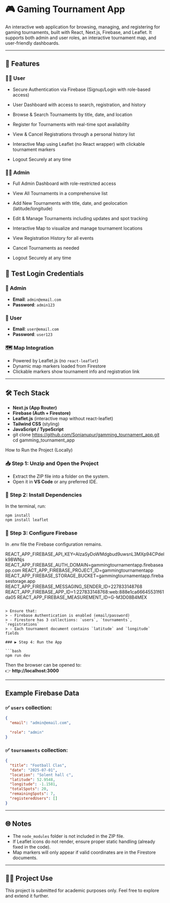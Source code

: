 # 🎮 Gaming Tournament App

An interactive web application for browsing, managing, and registering for gaming tournaments, built with React, Next.js, Firebase, and Leaflet. It supports both admin and user roles, an interactive tournament map, and user-friendly dashboards.

---

## 🚀 Features

### 🧑‍💻 User
- Secure Authentication via Firebase (Signup/Login with role-based access)

- User Dashboard with access to search, registration, and history

- Browse & Search Tournaments by title, date, and location

- Register for Tournaments with real-time spot availability

- View & Cancel Registrations through a personal history list

- Interactive Map using Leaflet (no React wrapper) with clickable tournament markers

- Logout Securely at any time


### 👩‍💼 Admin

- Full Admin Dashboard with role-restricted access

- View All Tournaments in a comprehensive list

- Add New Tournaments with title, date, and geolocation (latitude/longitude)

- Edit & Manage Tournaments including updates and spot tracking

- Interactive Map to visualize and manage tournament locations

- View Registration History for all events

- Cancel Tournaments as needed

- Logout Securely at any time

## 👥 Test Login Credentials

### 👤 Admin
- **Email**: `admin@email.com`
- **Password**: `admin123`

### 👤 User
- **Email**: `user@email.com`
- **Password**: `user123`


### 🗺️ Map Integration
- Powered by Leaflet.js (no `react-leaflet`)
- Dynamic map markers loaded from Firestore
- Clickable markers show tournament info and registration link

---

## 🛠️ Tech Stack

- **Next.js (App Router)**
- **Firebase (Auth + Firestore)**
- **Leaflet.js** (interactive map without react-leaflet)
- **Tailwind CSS** (styling)
- **JavaScript / TypeScript**
- git clone https://github.com/Sonianupur/gamming_tournament_app.git
cd gamming_tournament_app


How to Run the Project (Locally)

### 📥 Step 1: Unzip and Open the Project
- Extract the ZIP file into a folder on the system.
- Open it in **VS Code** or any preferred IDE.

### 🧱 Step 2: Install Dependencies
In the terminal, run:

```bash
npm install
npm install leaflet
```

### 🔑 Step 3: Configure Firebase
In .env file  the  Firebase configuration remains.

REACT_APP_FIREBASE_API_KEY=AIzaSyDoWMdgbud9uwsnL3MXp94CPdelk98WNjs
REACT_APP_FIREBASE_AUTH_DOMAIN=gammingtournamentapp.firebaseapp.com
REACT_APP_FIREBASE_PROJECT_ID=gammingtournamentapp
REACT_APP_FIREBASE_STORAGE_BUCKET=gammingtournamentapp.firebasestorage.app
REACT_APP_FIREBASE_MESSAGING_SENDER_ID=227833148768
REACT_APP_FIREBASE_APP_ID=1:227833148768:web:888e1ca66645531f61da05
REACT_APP_FIREBASE_MEASUREMENT_ID=G-M3D08B4MEX
```

> Ensure that:
> - Firebase Authentication is enabled (email/password)
> - Firestore has 3 collections: `users`, `tournaments`, `registrations`
> - Each tournament document contains `latitude` and `longitude` fields

### ▶️ Step 4: Run the App

```bash
npm run dev
```

Then the browser can be opened to:  
👉 **http://localhost:3000**

---

##  Example Firebase Data

### ✅ `users` collection:
```json
{
  "email": "admin@email.com",
  
  "role": "admin"
}
```

### ✅ `tournaments` collection:
```json
{
  "title": "Football Clas",
  "date": "2025-07-01",
  "location": "Solent hall c",
  "latitude": 52.9548,
  "longitude": -1.1581,
  "totalSpots": 20,
  "remainingSpots": 7,
  "registeredUsers": []
}
```

---

## 🌐 Notes

- The `node_modules` folder is not included in the ZIP file.
- If Leaflet icons do not render, ensure proper static handling (already fixed in the code).
- Map markers will only appear if valid coordinates are in the Firestore documents.

---

## 👨‍🏫 Project Use

This project is submitted for academic purposes only. Feel free to explore and extend it further.



